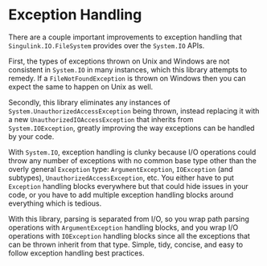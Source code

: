 # Exception Handling

There are a couple important improvements to exception handling that `Singulink.IO.FileSystem` provides over the `System.IO` APIs. 

First, the types of exceptions thrown on Unix and Windows are not consistent in `System.IO` in many instances, which this library attempts to remedy. If a `FileNotFoundException` is thrown on Windows then you can expect the same to happen on Unix as well.

Secondly, this library eliminates any instances of `System.UnauthorizedAccessException` being thrown, instead replacing it with a new `UnauthorizedIOAccessException` that inherits from `System.IOException`, greatly improving the way exceptions can be handled by your code.

With `System.IO`, exception handling is clunky because I/O operations could throw any number of exceptions with no common base type other than the overly general `Exception` type: `ArgumentException`, `IOException` (and subtypes), `UnauthorizedAccessException`, etc. You either have to put `Exception` handling blocks everywhere but that could hide issues in your code, or you have to add multiple exception handling blocks around everything which is tedious.

With this library, parsing is separated from I/O, so you wrap path parsing operations with `ArgumentException` handling blocks, and you wrap I/O operations with `IOException` handling blocks since all the exceptions that can be thrown inherit from that type. Simple, tidy, concise, and easy to follow exception handling best practices.